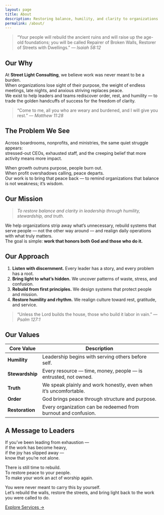 ```yaml
---
layout: page
title: About
description: Restoring balance, humility, and clarity to organizations trapped by complexity and burnout.
permalink: /about/
---
```


> “Your people will rebuild the ancient ruins
> and will raise up the age-old foundations;
> you will be called Repairer of Broken Walls,
> Restorer of Streets with Dwellings.”
> — *Isaiah 58:12*

## Our Why

At **Street Light Consulting**, we believe work was never meant to be a burden.  
When organizations lose sight of their purpose, the weight of endless meetings, late nights, and anxious striving replaces peace.  
We exist to help leaders and teams rediscover order, rest, and humility — to trade the golden handcuffs of success for the freedom of clarity.

> “Come to me, all you who are weary and burdened, and I will give you rest.” — *Matthew 11:28*

## The Problem We See

Across boardrooms, nonprofits, and ministries, the same quiet struggle appears:  
stressed-out CEOs, exhausted staff, and the creeping belief that more activity means more impact.  

When growth outruns purpose, people burn out.  
When profit overshadows calling, peace departs.  
Our work is to bring that peace back — to remind organizations that balance is not weakness; it’s wisdom.

## Our Mission

> *To restore balance and clarity in leadership through humility, stewardship, and truth.*

We help organizations strip away what’s unnecessary, rebuild systems that serve people — not the other way around — and realign daily operations with what truly matters.  
The goal is simple: **work that honors both God and those who do it.**

## Our Approach

1. **Listen with discernment.** Every leader has a story, and every problem has a root.  
2. **Bring light to what’s hidden.** We uncover patterns of waste, stress, and confusion.  
3. **Rebuild from first principles.** We design systems that protect people and mission.  
4. **Restore humility and rhythm.** We realign culture toward rest, gratitude, and service.  

> “Unless the Lord builds the house, those who build it labor in vain.” — *Psalm 127:1*

## Our Values

| Core Value | Description |
|-------------|-------------|
| **Humility** | Leadership begins with serving others before self. |
| **Stewardship** | Every resource — time, money, people — is entrusted, not owned. |
| **Truth** | We speak plainly and work honestly, even when it’s uncomfortable. |
| **Order** | God brings peace through structure and purpose. |
| **Restoration** | Every organization can be redeemed from burnout and confusion. |

## A Message to Leaders

If you’ve been leading from exhaustion —  
if the work has become heavy,  
if the joy has slipped away —  
know that you’re not alone.  

There is still time to rebuild.  
To restore peace to your people.  
To make your work an act of worship again.  

You were never meant to carry this by yourself.  
Let’s rebuild the walls, restore the streets, and bring light back to the work you were called to do.

[Explore Services →](/services/)
